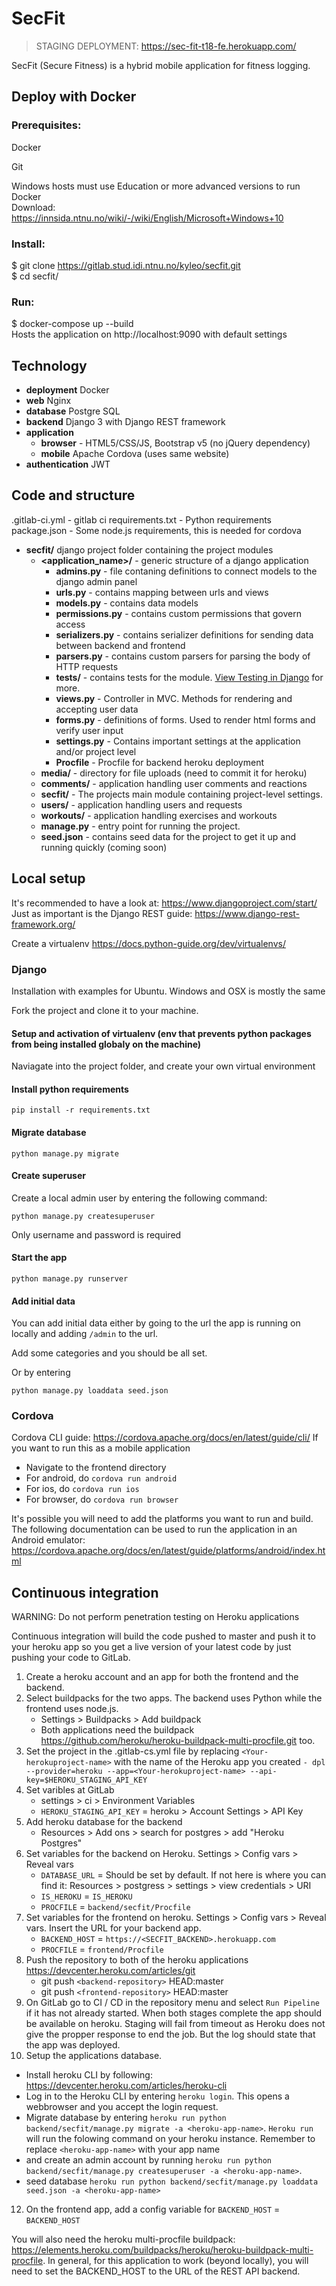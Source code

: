 # SecFit

> STAGING DEPLOYMENT: https://sec-fit-t18-fe.herokuapp.com/

SecFit (Secure Fitness) is a hybrid mobile application for fitness logging.

## Deploy with Docker

### Prerequisites:

Docker

Git

Windows hosts must use Education or more advanced versions to run Docker \
Download: https://innsida.ntnu.no/wiki/-/wiki/English/Microsoft+Windows+10

### Install:

$ git clone https://gitlab.stud.idi.ntnu.no/kyleo/secfit.git \
$ cd secfit/

### Run:

$ docker-compose up --build \
Hosts the application on http://localhost:9090 with default settings


## Technology
- **deployment** Docker
- **web** Nginx
- **database** Postgre SQL
- **backend** Django 3 with Django REST framework
- **application** 
    - **browser** - HTML5/CSS/JS, Bootstrap v5 (no jQuery dependency)
    - **mobile** Apache Cordova (uses same website)
- **authentication** JWT


## Code and structure

.gitlab-ci.yml - gitlab ci
requirements.txt - Python requirements
package.json - Some node.js requirements, this is needed for cordova

- **secfit/** django project folder containing the project modules
  - **<application_name>/** - generic structure of a django application
    - **admins.py** - file contaning definitions to connect models to the django admin panel
    - **urls.py** - contains mapping between urls and views
    - **models.py** - contains data models
    - **permissions.py** - contains custom permissions that govern access
    - **serializers.py** - contains serializer definitions for sending data between backend and frontend
    - **parsers.py** - contains custom parsers for parsing the body of HTTP requests
    - **tests/** - contains tests for the module. [View Testing in Django](https://docs.djangoproject.com/en/2.1/topics/testing/) for more.
    - **views.py** - Controller in MVC. Methods for rendering and accepting user data
    - **forms.py**  -  definitions of forms. Used to render html forms and verify user input
    - **settings.py** - Contains important settings at the application and/or project level
    - **Procfile** - Procfile for backend heroku deployment
  - **media/** - directory for file uploads (need to commit it for heroku)
  - **comments/** - application handling user comments and reactions
  - **secfit/** - The projects main module containing project-level settings.
  - **users/** - application handling users and requests
  - **workouts/** - application handling exercises and workouts
  - **manage.py** - entry point for running the project.
  - **seed.json** - contains seed data for the project to get it up and running quickly (coming soon)



## Local setup
It's recommended to have a look at: https://www.djangoproject.com/start/
Just as important is the Django REST guide: https://www.django-rest-framework.org/

Create a virtualenv https://docs.python-guide.org/dev/virtualenvs/


### Django

Installation with examples for Ubuntu. Windows and OSX is mostly the same

Fork the project and clone it to your machine.

#### Setup and activation of virtualenv (env that prevents python packages from being installed globaly on the machine)
Naviagate into the project folder, and create your own virtual environment


#### Install python requirements

`pip install -r requirements.txt`


#### Migrate database

`python manage.py migrate`


#### Create superuser

Create a local admin user by entering the following command:

`python manage.py createsuperuser`

Only username and password is required


#### Start the app

`python manage.py runserver`


#### Add initial data

You can add initial data either by going to the url the app is running on locally and adding `/admin` to the url.

Add some categories and you should be all set.

Or by entering 

`python manage.py loaddata seed.json`

### Cordova
Cordova CLI guide: https://cordova.apache.org/docs/en/latest/guide/cli/
If you want to run this as a mobile application
- Navigate to the frontend directory
- For android, do `cordova run android`
- For ios, do `cordova run ios`
- For browser, do `cordova run browser`

It's possible you will need to add the platforms you want to run and build.
The following documentation can be used to run the application in an Android emulator: \
https://cordova.apache.org/docs/en/latest/guide/platforms/android/index.html

## Continuous integration
WARNING: Do not perform penetration testing on Heroku applications

Continuous integration will build the code pushed to master and push it to your heroku app so you get a live version of your latest code by just pushing your code to GitLab.

1. Create a heroku account and an app for both the frontend and the backend.
2. Select buildpacks for the two apps. The backend uses Python while the frontend uses node.js.
   * Settings > Buildpacks > Add buildpack
   * Both applications need the buildpack https://github.com/heroku/heroku-buildpack-multi-procfile.git too.
3. Set the project in the .gitlab-cs.yml file by replacing `<Your-herokuproject-name>` with the name of the Heroku app you created
`- dpl --provider=heroku --app=<Your-herokuproject-name> --api-key=$HEROKU_STAGING_API_KEY`
5. Set varibles at GitLab
   * settings > ci > Environment Variables
   * `HEROKU_STAGING_API_KEY` = heroku > Account Settings > API Key
6. Add heroku database for the backend
   * Resources > Add ons > search for postgres > add "Heroku Postgres"
7. Set variables for the backend on Heroku. Settings > Config vars > Reveal vars
   * `DATABASE_URL` = Should be set by default. If not here is where you can find it: Resources > postgress > settings > view credentials > URI
   * `IS_HEROKU` = `IS_HEROKU`
   * `PROCFILE` = `backend/secfit/Procfile`
8. Set variables for the frontend on heroku. Settings > Config vars > Reveal vars. Insert the URL for your backend app.
   * `BACKEND_HOST` = `https://<SECFIT_BACKEND>.herokuapp.com`
   * `PROCFILE` = `frontend/Procfile`
9. Push the repository to both of the heroku applications https://devcenter.heroku.com/articles/git 
   * git push `<backend-repository>` HEAD:master
   * git push `<frontend-repository>` HEAD:master
10. On GitLab go to CI / CD in the repository menu and select `Run Pipeline` if it has not already started. When both stages complete the app should be available on heroku. Staging will fail from timeout as Heroku does not give the propper response to end the job. But the log should state that the app was deployed.
11. Setup the applications database.
   * Install heroku CLI by following: https://devcenter.heroku.com/articles/heroku-cli
   * Log in to the Heroku CLI by entering `heroku login`. This opens a webbrowser and you accept the login request.
   * Migrate database by entering
   `heroku run python backend/secfit/manage.py migrate -a <heroku-app-name>`. `Heroku run` will run the folowing command on your heroku instance. Remember to replace `<heroku-app-name>` with your app name
   * and create an admin account by running
   `heroku run python backend/secfit/manage.py createsuperuser -a <heroku-app-name>`.
   * seed database `heroku run python backend/secfit/manage.py loaddata seed.json -a <heroku-app-name>`
12. On the frontend app, add a config variable for `BACKEND_HOST` = `BACKEND_HOST`

You will also need the heroku multi-procfile buildpack: https://elements.heroku.com/buildpacks/heroku/heroku-buildpack-multi-procfile.
In general, for this application to work (beyond locally), you will need to set the BACKEND_HOST to the URL of the REST API backend.
